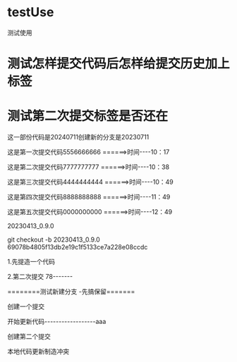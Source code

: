 # testUse
测试使用


# 测试怎样提交代码后怎样给提交历史加上标签

# 测试第二次提交标签是否还在


这一部份代码是20240711创建新的分支是20230711

这是第一次提交代码5556666666 ======>时间----10：17

这是第二次提交代码7777777777 ======>时间----10：38

这是第三次提交代码4444444444 ======>时间----10：49

这是第四次提交代码8888888888 ======>时间----11：49

这是第五次提交代码0000000000 ======>时间----12：49


20230413_0.9.0



git checkout -b 20230413_0.9.0 69078b4805f13db2e19c1f5133ce7a228e08ccdc


1.先提造一个代码

2.第二次提交
78-------


========测试新建分支 -先搞保留=======


创建一个提交

开始更新代码------------------aaa


创建第二个提交



本地代码更新制造冲突
